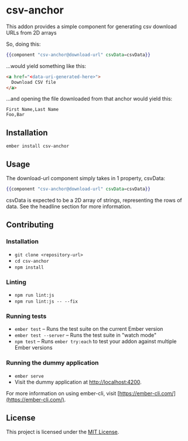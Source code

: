 csv-anchor
==============================================================================

This addon provides a simple component for generating csv download URLs from 2D arrays

So, doing this:

```handlebars
{{component "csv-anchor@download-url" csvData=csvData}}
```

...would yield something like this:

```html
<a href="<data-uri-generated-here>">
  Download CSV file
</a>
```

...and opening the file downloaded from that anchor would yield this:

```csv
First Name,Last Name
Foo,Bar
```

Installation
------------------------------------------------------------------------------

```
ember install csv-anchor
```

Usage
------------------------------------------------------------------------------

The download-url component simply takes in 1 property, csvData:

```handlebars
{{component "csv-anchor@download-url" csvData=csvData}}
```

csvData is expected to be a 2D array of strings, representing the rows of data. See the headline section for more information.

Contributing
------------------------------------------------------------------------------

### Installation

* `git clone <repository-url>`
* `cd csv-anchor`
* `npm install`

### Linting

* `npm run lint:js`
* `npm run lint:js -- --fix`

### Running tests

* `ember test` – Runs the test suite on the current Ember version
* `ember test --server` – Runs the test suite in "watch mode"
* `npm test` – Runs `ember try:each` to test your addon against multiple Ember versions

### Running the dummy application

* `ember serve`
* Visit the dummy application at [http://localhost:4200](http://localhost:4200).

For more information on using ember-cli, visit [https://ember-cli.com/](https://ember-cli.com/).

License
------------------------------------------------------------------------------

This project is licensed under the [MIT License](LICENSE.md).
